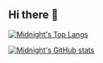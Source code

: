 ## Hi there 👋
[![Midnight's Top Langs](https://github-readme-stats.vercel.app/api/top-langs/?username=GLMidnight&layout=pie)](https://github.com/anuraghazra/github-readme-stats)

[![Midnight's GitHub stats](https://github-readme-stats.vercel.app/api?username=GLMidnight)](https://github.com/anuraghazra/github-readme-stats)
<!--
**GLMidnight/GLMidnight** is a ✨ _special_ ✨ repository because its `README.md` (this file) appears on your GitHub profile.

Here are some ideas to get you started:

- 🔭 I’m currently working on ...
- 🌱 I’m currently learning ...
- 👯 I’m looking to collaborate on ...
- 🤔 I’m looking for help with ...
- 💬 Ask me about ...
- 📫 How to reach me: ...
- 😄 Pronouns: ...
- ⚡ Fun fact: ...
-->
